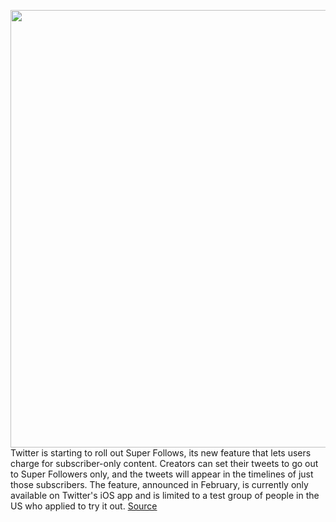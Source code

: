 <img src='https://cdn.vox-cdn.com/thumbor/T-a9s9bYBiRbeMuZVX4OtSPQPKw=/0x0:2040x1360/1200x800/filters:focal(857x517:1183x843)/cdn.vox-cdn.com/uploads/chorus_image/image/69804527/acastro_180827_1777_0002.0.jpg' width='700px' /><br/>
Twitter is starting to roll out Super Follows, its new feature that lets users charge for subscriber-only content. Creators can set their tweets to go out to Super Followers only, and the tweets will appear in the timelines of just those subscribers. The feature, announced in February, is currently only available on Twitter's iOS app and is limited to a test group of people in the US who applied to try it out.
<a href='https://www.theverge.com/2021/9/1/22651138/twitter-super-follow-launch-subscription-ios'> Source <a/>